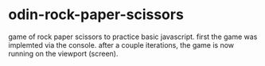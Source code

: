 # odin-rock-paper-scissors

game of rock paper scissors to practice basic javascript.
first the game was implemted via the console.
after a couple iterations, the game is now running on the viewport (screen).
